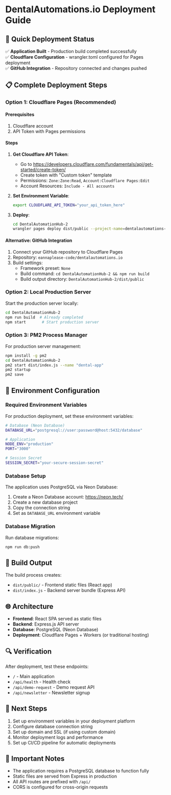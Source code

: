 # DentalAutomations.io Deployment Guide

## 🚀 Quick Deployment Status

✅ **Application Built** - Production build completed successfully  
✅ **Cloudflare Configuration** - wrangler.toml configured for Pages deployment  
✅ **GitHub Integration** - Repository connected and changes pushed  

## 📋 Complete Deployment Steps

### Option 1: Cloudflare Pages (Recommended)

#### Prerequisites
1. Cloudflare account
2. API Token with Pages permissions

#### Steps
1. **Get Cloudflare API Token**:
   - Go to https://developers.cloudflare.com/fundamentals/api/get-started/create-token/
   - Create token with "Custom token" template
   - Permissions: `Zone:Zone:Read`, `Account:Cloudflare Pages:Edit`
   - Account Resources: `Include - All accounts`

2. **Set Environment Variable**:
   ```bash
   export CLOUDFLARE_API_TOKEN="your_api_token_here"
   ```

3. **Deploy**:
   ```bash
   cd DentalAutomationHub-2
   wrangler pages deploy dist/public --project-name=dentalautomations-io
   ```

#### Alternative: GitHub Integration
1. Connect your GitHub repository to Cloudflare Pages
2. Repository: `eannaplease-code/dentalautomations.io`
3. Build settings:
   - Framework preset: `None`
   - Build command: `cd DentalAutomationHub-2 && npm run build`
   - Build output directory: `DentalAutomationHub-2/dist/public`

### Option 2: Local Production Server

Start the production server locally:

```bash
cd DentalAutomationHub-2
npm run build  # Already completed
npm start       # Start production server
```

### Option 3: PM2 Process Manager

For production server management:

```bash
npm install -g pm2
cd DentalAutomationHub-2
pm2 start dist/index.js --name "dental-app"
pm2 startup
pm2 save
```

## 🔧 Environment Configuration

### Required Environment Variables

For production deployment, set these environment variables:

```bash
# Database (Neon Database)
DATABASE_URL="postgresql://user:password@host:5432/database"

# Application
NODE_ENV="production"
PORT="3000"

# Session Secret
SESSION_SECRET="your-secure-session-secret"
```

### Database Setup

The application uses PostgreSQL via Neon Database:

1. Create a Neon Database account: https://neon.tech/
2. Create a new database project
3. Copy the connection string
4. Set as `DATABASE_URL` environment variable

### Database Migration

Run database migrations:

```bash
npm run db:push
```

## 📁 Build Output

The build process creates:
- `dist/public/` - Frontend static files (React app)
- `dist/index.js` - Backend server bundle (Express API)

## 🌐 Architecture

- **Frontend**: React SPA served as static files
- **Backend**: Express.js API server
- **Database**: PostgreSQL (Neon Database)
- **Deployment**: Cloudflare Pages + Workers (or traditional hosting)

## 🔍 Verification

After deployment, test these endpoints:
- `/` - Main application
- `/api/health` - Health check
- `/api/demo-request` - Demo request API
- `/api/newsletter` - Newsletter signup

## 📝 Next Steps

1. Set up environment variables in your deployment platform
2. Configure database connection string
3. Set up domain and SSL (if using custom domain)
4. Monitor deployment logs and performance
5. Set up CI/CD pipeline for automatic deployments

## 🚨 Important Notes

- The application requires a PostgreSQL database to function fully
- Static files are served from Express in production
- All API routes are prefixed with `/api/`
- CORS is configured for cross-origin requests